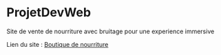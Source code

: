 # ProjetDevWeb

Site de vente de nourriture avec bruitage pour une experience immersive

Lien du site : [Boutique de nourriture](https://lilikoo.github.io/Boutique/)

